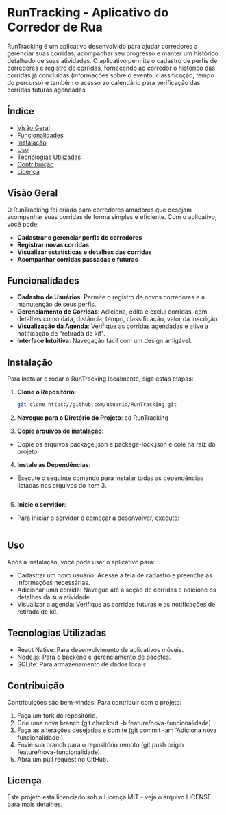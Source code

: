 # RunTracking - Aplicativo do Corredor de Rua

RunTracking é um aplicativo desenvolvido para ajudar corredores a gerenciar suas corridas, acompanhar seu progresso e manter um histórico detalhado de suas atividades. 
O aplicativo permite o cadastro de perfis de corredores e registro de corridas, fornecendo ao corredor o histórico das corridas já concluídas (informações sobre o evento, 
classificação, tempo do percurso) e também o acesso ao calendário para verificação das corridas futuras agendadas.

## Índice

- [Visão Geral](#visão-geral)
- [Funcionalidades](#funcionalidades)
- [Instalação](#instalação)
- [Uso](#uso)
- [Tecnologias Utilizadas](#tecnologias-utilizadas)
- [Contribuição](#contribuição)
- [Licença](#licença)

## Visão Geral

O RunTracking foi criado para corredores amadores que desejam acompanhar suas corridas de forma simples e eficiente. Com o aplicativo, você pode:
- **Cadastrar e gerenciar perfis de corredores**
- **Registrar novas corridas**
- **Visualizar estatísticas e detalhes das corridas**
- **Acompanhar corridas passadas e futuras**

## Funcionalidades

- **Cadastro de Usuários**: Permite o registro de novos corredores e a manutenção de seus perfis.
- **Gerenciamento de Corridas**: Adiciona, edita e exclui corridas, com detalhes como data, distância, tempo, classificação, valor da inscrição.
- **Visualização da Agenda**: Verifique as corridas agendadas e ative a notificação de "retirada de kit".
- **Interface Intuitiva**: Navegação fácil com um design amigável.

## Instalação

Para instalar e rodar o RunTracking localmente, siga estas etapas:

1. **Clone o Repositório**:
   ```bash
   git clone https://github.com/usuario/RunTracking.git

2. **Navegue para o Diretório do Projeto**:
cd RunTracking

3. **Copie arquivos de instalação**:
- Copie os arquivos package.json e package-lock.json e cole na raiz do projeto.

4. **Instale as Dependências**:
- Execute o seguinte comando para instalar todas as dependências listadas nos arquivos do item 3.
   ```npm install

5. **Inicie o servidor**:
- Para iniciar o servidor e começar a desenvolver, execute:
   ```npm start

## Uso

Após a instalação, você pode usar o aplicativo para:
- Cadastrar um novo usuário: Acesse a tela de cadastro e preencha as informações necessárias.
- Adicionar uma corrida: Navegue até a seção de corridas e adicione os detalhes da sua atividade.
- Visualizar a agenda: Verifique as corridas futuras e as notificações de retirada de kit.

## Tecnologias Utilizadas

- React Native: Para desenvolvimento de aplicativos móveis.
- Node.js: Para o backend e gerenciamento de pacotes.
- SQLite: Para armazenamento de dados locais.

## Contribuição

Contribuições são bem-vindas! Para contribuir com o projeto:
1. Faça um fork do repositório.
2. Crie uma nova branch (git checkout -b feature/nova-funcionalidade).
3. Faça as alterações desejadas e comite (git commit -am 'Adiciona nova funcionalidade').
4. Envie sua branch para o repositório remoto (git push origin feature/nova-funcionalidade).
5. Abra um pull request no GitHub.

## Licença
Este projeto está licenciado sob a Licença MIT - veja o arquivo LICENSE para mais detalhes.



